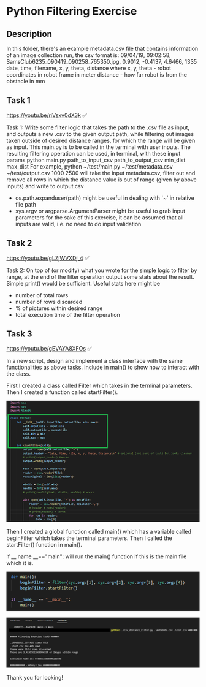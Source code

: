 # Python Filtering Exercise

## Description
In this folder, there's an example metadata.csv file that contains information of an image collection run,
the csv format is:
09/04/19, 09:02:58, SamsClub6235_090419_090258_765350.jpg, 0.9012, -0.4137, 4.6466, 1335
date, time, filename, x, y, theta, distance
where
x, y, theta - robot coordinates in robot frame in meter
distance - how far robot is from the obstacle in mm

## Task 1
<https://youtu.be/riVsxv0dX3k> ✅

Task 1:
Write some filter logic that takes the path to the .csv file as input, and outputs a new .csv to the given output path,
while filtering out images taken outside of desired distance ranges, for which the range will be given as input.
This main.py is to be called in the terminal with user inputs.
The resulting filtering operation can be used, in terminal, with these input params
python main.py path_to_input_csv path_to_output_csv min_dist max_dist
For example,
python ~/test/main.py ~/test/metadata.csv ~/test/output.csv 1000 2500
will take the input metadata.csv, filter out and remove all rows in which the distance value is out of range (given by
above inputs) and write to output.csv
- os.path.expanduser(path) might be useful in dealing with '~' in relative file path
- sys.argv or argparse.ArgumentParser might be useful to grab input parameters
for the sake of this exercise, it can be assumed that all inputs are valid, i.e. no need to do input validation

## Task 2
<https://youtu.be/gLZjWVXDj_4> ✅

Task 2:
On top of (or modify) what you wrote for the simple logic to filter by range, at the end of the filter operation
output some stats about the result. Simple print() would be sufficient.
Useful stats here might be
- number of total rows
- number of rows discarded
- % of pictures within desired range
- total execution time of the filter operation

## Task 3
<https://youtu.be/gEVAYA8XFOs> ✅

In a new script, design and implement a class interface with the same functionalities as above tasks.
Include in main() to show how to interact with the class.

First I created a class called Filter which takes in the terminal parameters. Then I created a function called startFilter().

![class, constructor, and function](https://raw.githubusercontent.com/johnnylieu/py_filtering_exercise/main/task%203/1.bmp "class, constructor, and function")

Then I created a global function called main() which has a variable called beginFilter which takes the terminal parameters. Then I called the startFilter() function in main().

if __ name __=="main": will run the main() function if this is the main file which it is.

![main()](https://raw.githubusercontent.com/johnnylieu/py_filtering_exercise/main/task%203/2.bmp "main()")

![print](https://raw.githubusercontent.com/johnnylieu/py_filtering_exercise/main/task%203/3.bmp "print")

Thank you for looking!